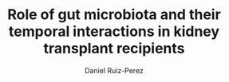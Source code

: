 ---
paperId: 16
author: Daniel Ruiz-Perez
publicationauthor: Ruiz-Perez, D.
title: Role of gut microbiota and their temporal interactions in kidney transplant recipients 
pdf: --
poster: --
alt: --
type: Poster
topic: FAT
link: --
conference: neurips
year: 2019
tags: neurips-2019
location: Vancouver, Canada
---